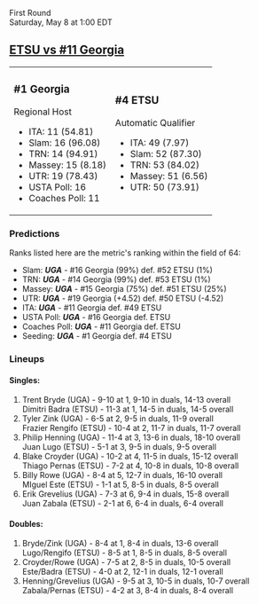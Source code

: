 First Round  
Saturday, May 8 at 1:00 EDT
## [ETSU vs #11 Georgia](https://www.ncaa.com/game/5833390) 

<table><tr><td>  

### #1 Georgia  

Regional Host  
- ITA: 11 (54.81)  
- Slam: 16 (96.08)  
- TRN: 14 (94.91)  
- Massey: 15 (8.18)  
- UTR: 19 (78.43)  
- USTA Poll: 16  
- Coaches Poll: 11  

</td><td>  

### #4 ETSU  

Automatic Qualifier  
- ITA: 49 (7.97)  
- Slam: 52 (87.30)  
- TRN: 53 (84.02)  
- Massey: 51 (6.56)  
- UTR: 50 (73.91)  

</td></tr></table>  

 ### Predictions  

Ranks listed here are the metric's ranking within the field of 64:  
- Slam: ***UGA*** - #16 Georgia (99%) def. #52 ETSU (1%)  
- TRN: ***UGA*** - #14 Georgia (99%) def. #53 ETSU (1%)  
- Massey: ***UGA*** - #15 Georgia (75%) def. #51 ETSU (25%)  
- UTR: ***UGA*** - #19 Georgia (+4.52) def. #50 ETSU (-4.52)  
- ITA: ***UGA*** - #11 Georgia def. #49 ETSU  
- USTA Poll: ***UGA*** - #16 Georgia def. ETSU  
- Coaches Poll: ***UGA*** - #11 Georgia def. ETSU  
- Seeding: ***UGA*** - #1 Georgia def. #4 ETSU  

 ### Lineups  

 #### Singles:  
1. Trent Bryde (UGA) - 9-10 at 1, 9-10 in duals, 14-13 overall  
  Dimitri Badra (ETSU) - 11-3 at 1, 14-5 in duals, 14-5 overall
2. Tyler Zink (UGA) - 6-5 at 2, 9-5 in duals, 11-9 overall  
  Frazier Rengifo (ETSU) - 10-4 at 2, 11-7 in duals, 11-7 overall
3. Philip Henning (UGA) - 11-4 at 3, 13-6 in duals, 18-10 overall  
  Juan Lugo (ETSU) - 5-1 at 3, 9-5 in duals, 9-5 overall
4. Blake Croyder (UGA) - 10-2 at 4, 11-5 in duals, 15-12 overall  
  Thiago Pernas (ETSU) - 7-2 at 4, 10-8 in duals, 10-8 overall
5. Billy Rowe (UGA) - 8-4 at 5, 12-7 in duals, 16-10 overall  
  MIguel Este (ETSU) - 1-1 at 5, 8-5 in duals, 8-5 overall
6. Erik Grevelius (UGA) - 7-3 at 6, 9-4 in duals, 15-8 overall  
  Juan Zabala (ETSU) - 2-1 at 6, 6-4 in duals, 6-4 overall

 #### Doubles:  
1. Bryde/Zink (UGA) - 8-4 at 1, 8-4 in duals, 13-6 overall  
  Lugo/Rengifo (ETSU) - 8-5 at 1, 8-5 in duals, 8-5 overall
2. Croyder/Rowe (UGA) - 7-5 at 2, 8-5 in duals, 10-5 overall  
  Este/Badra (ETSU) - 4-0 at 2, 12-1 in duals, 12-1 overall
3. Henning/Grevelius (UGA) - 9-5 at 3, 10-5 in duals, 10-7 overall  
  Zabala/Pernas (ETSU) - 4-2 at 3, 8-4 in duals, 8-4 overall